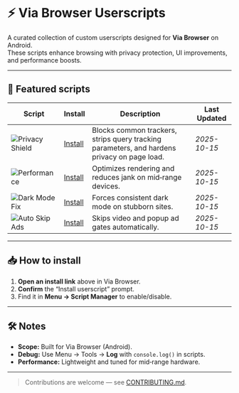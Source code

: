 # ⚡ Via Browser Userscripts

A curated collection of custom userscripts designed for **Via Browser** on Android.  
These scripts enhance browsing with privacy protection, UI improvements, and performance boosts.

---

## 🚀 Featured scripts

| Script | Install | Description | Last Updated |
|--------|---------|-------------|--------------|
| ![Privacy Shield](https://img.shields.io/badge/Privacy%20Shield-green) | [Install](https://cdn.jsdelivr.net/gh/ilimon/via-Userscripts@main/Userscripts/PrivacyShield.js) | Blocks common trackers, strips query tracking parameters, and hardens privacy on page load. | _2025-10-15_ |
| ![Performance](https://img.shields.io/badge/Performance-blue) | [Install](https://cdn.jsdelivr.net/gh/ilimon/via-Userscripts@main/Userscripts/Performance.js) | Optimizes rendering and reduces jank on mid‑range devices. | _2025-10-15_ |
| ![Dark Mode Fix](https://img.shields.io/badge/Dark%20Mode-black) | [Install](https://cdn.jsdelivr.net/gh/ilimon/via-Userscripts@main/Userscripts/DarkModeFix.js) | Forces consistent dark mode on stubborn sites. | _2025-10-15_ |
| ![Auto Skip Ads](https://img.shields.io/badge/Auto%20Skip%20Ads-red) | [Install](https://cdn.jsdelivr.net/gh/ilimon/via-Userscripts@main/Userscripts/AutoSkipAds.js) | Skips video and popup ad gates automatically. | _2025-10-15_ |

---

## 📥 How to install
1. **Open an install link** above in Via Browser.  
2. **Confirm** the “Install userscript” prompt.  
3. Find it in **Menu → Script Manager** to enable/disable.

---

## 🛠️ Notes
- **Scope:** Built for Via Browser (Android).  
- **Debug:** Use Menu → Tools → **Log** with `console.log()` in scripts.  
- **Performance:** Lightweight and tuned for mid‑range hardware.

---

> Contributions are welcome — see [CONTRIBUTING.md](../CONTRIBUTING.md).
